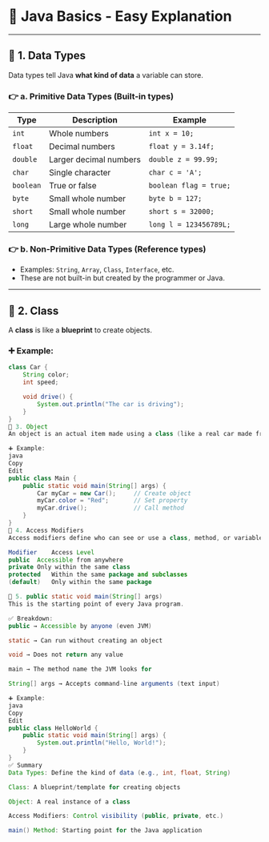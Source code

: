 # 📘 Java Basics - Easy Explanation

---

## 📌 1. Data Types  
Data types tell Java **what kind of data** a variable can store.

### 👉 a. Primitive Data Types (Built-in types)

| Type     | Description             | Example                  |
|----------|-------------------------|--------------------------|
| `int`    | Whole numbers            | `int x = 10;`            |
| `float`  | Decimal numbers          | `float y = 3.14f;`       |
| `double` | Larger decimal numbers   | `double z = 99.99;`      |
| `char`   | Single character         | `char c = 'A';`          |
| `boolean`| True or false            | `boolean flag = true;`   |
| `byte`   | Small whole number       | `byte b = 127;`          |
| `short`  | Small whole number       | `short s = 32000;`       |
| `long`   | Large whole number       | `long l = 123456789L;`   |

### 👉 b. Non-Primitive Data Types (Reference types)
- Examples: `String`, `Array`, `Class`, `Interface`, etc.
- These are not built-in but created by the programmer or Java.

---

## 📌 2. Class  
A **class** is like a **blueprint** to create objects.

### ➕ Example:
```java
class Car {
    String color;
    int speed;

    void drive() {
        System.out.println("The car is driving");
    }
}
📌 3. Object
An object is an actual item made using a class (like a real car made from the blueprint).

➕ Example:
java
Copy
Edit
public class Main {
    public static void main(String[] args) {
        Car myCar = new Car();     // Create object
        myCar.color = "Red";       // Set property
        myCar.drive();             // Call method
    }
}
📌 4. Access Modifiers
Access modifiers define who can see or use a class, method, or variable.

Modifier	Access Level
public	Accessible from anywhere
private	Only within the same class
protected	Within the same package and subclasses
(default)	Only within the same package

📌 5. public static void main(String[] args)
This is the starting point of every Java program.

✅ Breakdown:
public → Accessible by anyone (even JVM)

static → Can run without creating an object

void → Does not return any value

main → The method name the JVM looks for

String[] args → Accepts command-line arguments (text input)

➕ Example:
java
Copy
Edit
public class HelloWorld {
    public static void main(String[] args) {
        System.out.println("Hello, World!");
    }
}
✅ Summary
Data Types: Define the kind of data (e.g., int, float, String)

Class: A blueprint/template for creating objects

Object: A real instance of a class

Access Modifiers: Control visibility (public, private, etc.)

main() Method: Starting point for the Java application

